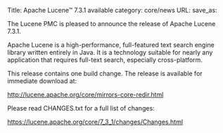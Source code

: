 Title: Apache Lucene™ 7.3.1 available
category: core/news
URL: 
save_as: 

The Lucene PMC is pleased to announce the release of Apache Lucene 7.3.1.

Apache Lucene is a high-performance, full-featured text search engine library written entirely in Java. It is a technology suitable for nearly any application that requires full-text search, especially cross-platform.

This release contains one build change. The release is available for immediate download at:

  <http://lucene.apache.org/core/mirrors-core-redir.html>

Please read CHANGES.txt for a full list of changes:

  <https://lucene.apache.org/core/7_3_1/changes/Changes.html>

